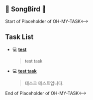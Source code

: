 
## 🎵 SongBird 🎵
<!-->Start of Placeholder of OH-MY-TASK<-->
## Task List

- 💻 __<U>test</U>__
  > test task

- 💻 __<U>test task</U>__
  > 테스크 테스트입니다.
<!-->End of Placeholder of OH-MY-TASK<-->